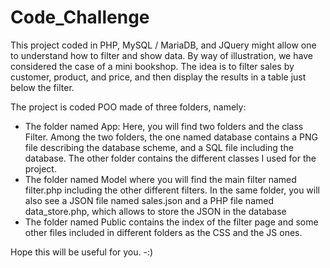 # Code_Challenge
This project coded in PHP, MySQL / MariaDB, and JQuery might allow one to understand how to filter and show data. By way of illustration, we have considered the case of a mini bookshop. The idea is to filter sales by customer, product, and price, and then display the results in a table just below the filter.

The project is coded POO made of three folders, namely:
  - The folder named App: Here, you will find two folders and the class Filter. Among the two folders, the one named database contains a PNG file describing the database scheme, and a SQL file including the database. The other folder contains the different classes I used for the project.
  - The folder named Model where you will find the main filter named filter.php including the other different filters. In the same folder, you will also see a JSON file named sales.json and a PHP file named data_store.php, which allows to store the JSON in the database
  - The folder named Public contains the index of the filter page and some other files included in different folders as the CSS and the JS ones.

Hope this will be useful for you. -:)
